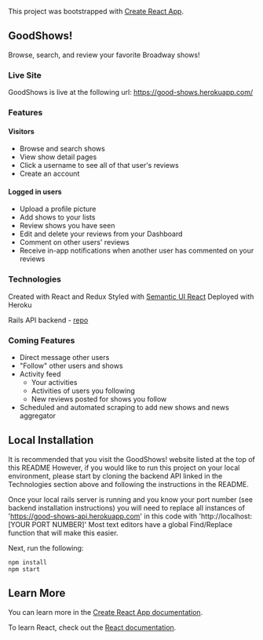 This project was bootstrapped with [Create React App](https://github.com/facebook/create-react-app).

## GoodShows!

Browse, search, and review your favorite Broadway shows! 

### Live Site
GoodShows is live at the following url:
https://good-shows.herokuapp.com/

### Features
#### Visitors
 - Browse and search shows
 - View show detail pages 
 - Click a username to see all of that user's reviews
 - Create an account

 #### Logged in users
 - Upload a profile picture
 - Add shows to your lists
 - Review shows you have seen
 - Edit and delete your reviews from your Dashboard
 - Comment on other users' reviews
 - Receive in-app notifications when another user has commented on your reviews

### Technologies

Created with React and Redux
Styled with [Semantic UI React](https://react.semantic-ui.com/)
Deployed with Heroku

Rails API backend - [repo](https://github.com/slaloggia/goodshows-api)

### Coming Features
- Direct message other users
- "Follow" other users and shows
- Activity feed 
    - Your activities
    - Activities of users you following
    - New reviews posted for shows you follow
- Scheduled and automated scraping to add new shows and news aggregator

## Local Installation
It is recommended that you visit the GoodShows! website listed at the top of this README
However, if you would like to run this project on your local environment, 
please start by cloning the backend API linked in the Technologies section above and following the instructions in the README.

Once your local rails server is running and you know your port number (see backend installation instructions)
you will need to replace all instances of 'https://good-shows-api.herokuapp.com' in this code with 'http://localhost:[YOUR PORT NUMBER]'
Most text editors have a global Find/Replace function that will make this easier.

Next, run the following:
```
npm install 
npm start
```



## Learn More

You can learn more in the [Create React App documentation](https://facebook.github.io/create-react-app/docs/getting-started).

To learn React, check out the [React documentation](https://reactjs.org/).

